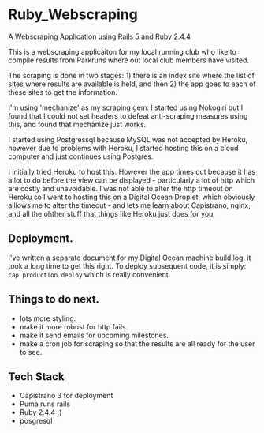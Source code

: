 # Ruby_Webscraping
A Webscraping Application using Rails 5 and Ruby 2.4.4

This is a webscraping applicaiton for my local running club who like to compile results from Parkruns where out local club members have visited.

The scraping is done in two stages: 1) there is an index site where the list of sites where results are available is held, and then 2) the app goes to each of these sites to get the information.

I'm using 'mechanize' as my scraping gem:  I started using Nokogiri but I found that I could not set headers to defeat anti-scraping measures using this, and found that mechanize just works.

I started using Postgressql because MySQL was not accepted by Heroku, however due to problems with Heroku, I started hosting this on a cloud computer and just continues using Postgres.

I initially tried Heroku to host this.  However the app times out because it has a lot to do before the view can be displayed - particularly a lot of http which are costly and unavoidable.  I was not able to alter the http timeout on Heroku so I went to hosting this on a Digital Ocean Droplet, which obviously alllows me to alter the timeout - and lets me learn about Capistrano, nginx, and all the ohther stuff that things like Heroku just does for you.

Deployment.
-----------
I've written a separate document for my Digital Ocean machine build log, it took a long time to get this right.
To deploy subsequent code, it is simply:
		`cap production deploy`
which is really convenient.

Things to do next.
------------------
* lots more styling.
* make it more robust for http fails.
* make it send emails for upcoming milestones.
* make a cron job for scraping so that the results are all ready for the user to see.

Tech Stack
----------
* Capistrano 3 for deployment
* Puma runs rails
* Ruby 2.4.4  :)
* posgresql
